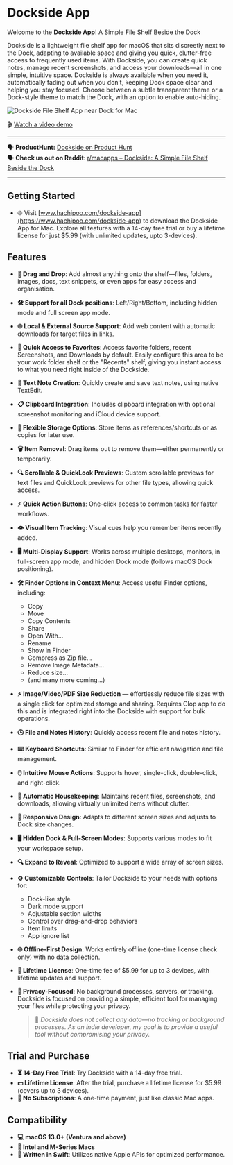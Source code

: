 # Dockside App

Welcome to the **Dockside App**! A Simple File Shelf Beside the Dock 

Dockside is a lightweight file shelf app for macOS that sits discreetly next to the Dock, adapting to available space and giving you quick, clutter-free access to frequently used items. With Dockside, you can create quick notes, manage recent screenshots, and access your downloads—all in one simple, intuitive space. Dockside is always available when you need it, automatically fading out when you don’t, keeping Dock space clear and helping you stay focused. Choose between a subtle transparent theme or a Dock-style theme to match the Dock, with an option to enable auto-hiding.

![Dockside File Shelf App near Dock for Mac](https://hachipoo.com/IntroBanner.png)

🎬 [Watch a video demo](https://www.youtube.com/watch?v=Tov1E_nB0_I)

---

🗣️ **ProductHunt:** [Dockside on Product Hunt](https://www.producthunt.com/posts/dockside-app-for-mac)  
🗣️ **Check us out on Reddit**: [r/macapps – Dockside: A Simple File Shelf Beside the Dock](https://www.reddit.com/r/macapps/comments/1gadeow/introducing_dockside_a_simple_file_shelf_beside/)

---

## Getting Started

- 🌐 Visit [www.hachipoo.com/dockside-app](https://www.hachipoo.com/dockside-app) to download the Dockside App for Mac. Explore all features with a 14-day free trial or buy a lifetime license for just $5.99 (with unlimited updates, upto 3-devices).

## Features

- **📂 Drag and Drop**: Add almost anything onto the shelf—files, folders, images, docs, text snippets, or even apps for easy access and organisation.
- **🛠️ Support for all Dock positions**: Left/Right/Bottom, including hidden mode and full screen app mode. 
- **🌐 Local & External Source Support**: Add web content with automatic downloads for target files in links.
- **📁 Quick Access to Favorites**: Access favorite folders, recent Screenshots, and Downloads by default. Easily configure this area to be your work folder shelf or the "Recents" shelf, giving you instant access to what you need right inside of the Dockside.
- **📝 Text Note Creation**: Quickly create and save text notes, using native TextEdit. 
- **📋 Clipboard Integration**: Includes clipboard integration with optional screenshot monitoring and iCloud device support.
- **📌 Flexible Storage Options**: Store items as references/shortcuts or as copies for later use.
- **🗑️ Item Removal**: Drag items out to remove them—either permanently or temporarily.
- **🔍 Scrollable & QuickLook Previews**: Custom scrollable previews for text files and QuickLook previews for other file types, allowing quick access.
- **⚡ Quick Action Buttons**: One-click access to common tasks for faster workflows.
- **👁️ Visual Item Tracking**: Visual cues help you remember items recently added.
- **🖥️ Multi-Display Support**: Works across multiple desktops, monitors, in full-screen app mode, and hidden Dock mode (follows macOS Dock positioning).
- **🛠️ Finder Options in Context Menu**: Access useful Finder options, including:
    - Copy
    - Move
    - Copy Contents
    - Share
    - Open With...
    - Rename
    - Show in Finder
    - Compress as Zip file...
    - Remove Image Metadata...
    - Reduce size...
    - (and many more coming...)
- **⚡ Image/Video/PDF Size Reduction** — effortlessly reduce file sizes with a single click for optimized storage and sharing. Requires Clop app to do this and is integrated right into the Dockside with support for bulk operations.
- **🕒 File and Notes History**: Quickly access recent file and notes history.
- **⌨️ Keyboard Shortcuts**: Similar to Finder for efficient navigation and file management.
- **🖱️ Intuitive Mouse Actions**: Supports hover, single-click, double-click, and right-click.
- **🧹 Automatic Housekeeping**: Maintains recent files, screenshots, and downloads, allowing virtually unlimited items without clutter.
- **📐 Responsive Design**: Adapts to different screen sizes and adjusts to Dock size changes.
- **🖥️ Hidden Dock & Full-Screen Modes**: Supports various modes to fit your workspace setup.
- **🔍 Expand to Reveal**: Optimized to support a wide array of screen sizes.
- **⚙️ Customizable Controls**: Tailor Dockside to your needs with options for:
    - Dock-like style
    - Dark mode support
    - Adjustable section widths
    - Control over drag-and-drop behaviors
    - Item limits
    - App ignore list
- **🌐 Offline-First Design**: Works entirely offline (one-time license check only) with no data collection.
- **💸 Lifetime License**: One-time fee of $5.99 for up to 3 devices, with lifetime updates and support.
- **🔐 Privacy-Focused**: No background processes, servers, or tracking. Dockside is focused on providing a simple, efficient tool for managing your files while protecting your privacy.
  
    > 🔐 *Dockside does not collect any data—no tracking or background processes. As an indie developer, my goal is to provide a useful tool without compromising your privacy.*

## Trial and Purchase

- **⏳ 14-Day Free Trial**: Try Dockside with a 14-day free trial.
- **💵 Lifetime License**: After the trial, purchase a lifetime license for $5.99 (covers up to 3 devices).
- **🚫 No Subscriptions**: A one-time payment, just like classic Mac apps.

## Compatibility

- **💻 macOS 13.0+ (Ventura and above)**
- **🚀 Intel and M-Series Macs**
- **🍏 Written in Swift**: Utilizes native Apple APIs for optimized performance.



